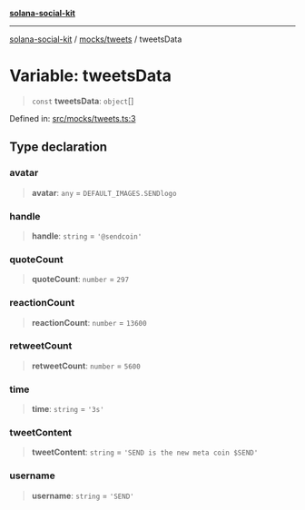 [**solana-social-kit**](../../../README.md)

***

[solana-social-kit](../../../README.md) / [mocks/tweets](../README.md) / tweetsData

# Variable: tweetsData

> `const` **tweetsData**: `object`[]

Defined in: [src/mocks/tweets.ts:3](https://github.com/SendArcade/solana-social-starter/blob/03568260ca96ed63f77049843c721de1cb011893/src/mocks/tweets.ts#L3)

## Type declaration

### avatar

> **avatar**: `any` = `DEFAULT_IMAGES.SENDlogo`

### handle

> **handle**: `string` = `'@sendcoin'`

### quoteCount

> **quoteCount**: `number` = `297`

### reactionCount

> **reactionCount**: `number` = `13600`

### retweetCount

> **retweetCount**: `number` = `5600`

### time

> **time**: `string` = `'3s'`

### tweetContent

> **tweetContent**: `string` = `'SEND is the new meta coin $SEND'`

### username

> **username**: `string` = `'SEND'`
